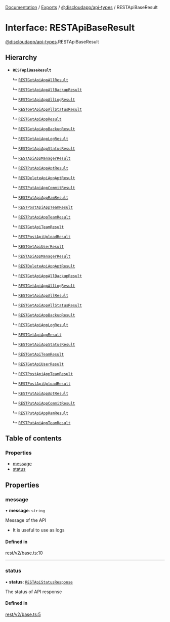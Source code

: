 [Documentation](../README.md) / [Exports](../modules.md) / [@discloudapp/api-types](../modules/discloudapp_api_types.md) / RESTApiBaseResult

# Interface: RESTApiBaseResult

[@discloudapp/api-types](../modules/discloudapp_api_types.md).RESTApiBaseResult

## Hierarchy

- **`RESTApiBaseResult`**

  ↳ [`RESTGetApiAppAllResult`](discloudapp_api_types.RESTGetApiAppAllResult.md)

  ↳ [`RESTGetApiAppAllBackupResult`](discloudapp_api_types.RESTGetApiAppAllBackupResult.md)

  ↳ [`RESTGetApiAppAllLogResult`](discloudapp_api_types.RESTGetApiAppAllLogResult.md)

  ↳ [`RESTGetApiAppAllStatusResult`](discloudapp_api_types.RESTGetApiAppAllStatusResult.md)

  ↳ [`RESTGetApiAppResult`](discloudapp_api_types.RESTGetApiAppResult.md)

  ↳ [`RESTGetApiAppBackupResult`](discloudapp_api_types.RESTGetApiAppBackupResult.md)

  ↳ [`RESTGetApiAppLogResult`](discloudapp_api_types.RESTGetApiAppLogResult.md)

  ↳ [`RESTGetApiAppStatusResult`](discloudapp_api_types.RESTGetApiAppStatusResult.md)

  ↳ [`RESTApiAppManagerResult`](discloudapp_api_types.RESTApiAppManagerResult.md)

  ↳ [`RESTPutApiAppAptResult`](discloudapp_api_types.RESTPutApiAppAptResult.md)

  ↳ [`RESTDeleteApiAppAptResult`](discloudapp_api_types.RESTDeleteApiAppAptResult.md)

  ↳ [`RESTPutApiAppCommitResult`](discloudapp_api_types.RESTPutApiAppCommitResult.md)

  ↳ [`RESTPutApiAppRamResult`](discloudapp_api_types.RESTPutApiAppRamResult.md)

  ↳ [`RESTPostApiAppTeamResult`](discloudapp_api_types.RESTPostApiAppTeamResult.md)

  ↳ [`RESTPutApiAppTeamResult`](discloudapp_api_types.RESTPutApiAppTeamResult.md)

  ↳ [`RESTGetApiTeamResult`](discloudapp_api_types.RESTGetApiTeamResult.md)

  ↳ [`RESTPostApiUploadResult`](discloudapp_api_types.RESTPostApiUploadResult.md)

  ↳ [`RESTGetApiUserResult`](discloudapp_api_types.RESTGetApiUserResult.md)

  ↳ [`RESTApiAppManagerResult`](discloudapp_api_types.RESTApiAppManagerResult.md)

  ↳ [`RESTDeleteApiAppAptResult`](discloudapp_api_types.RESTDeleteApiAppAptResult.md)

  ↳ [`RESTGetApiAppAllBackupResult`](discloudapp_api_types.RESTGetApiAppAllBackupResult.md)

  ↳ [`RESTGetApiAppAllLogResult`](discloudapp_api_types.RESTGetApiAppAllLogResult.md)

  ↳ [`RESTGetApiAppAllResult`](discloudapp_api_types.RESTGetApiAppAllResult.md)

  ↳ [`RESTGetApiAppAllStatusResult`](discloudapp_api_types.RESTGetApiAppAllStatusResult.md)

  ↳ [`RESTGetApiAppBackupResult`](discloudapp_api_types.RESTGetApiAppBackupResult.md)

  ↳ [`RESTGetApiAppLogResult`](discloudapp_api_types.RESTGetApiAppLogResult.md)

  ↳ [`RESTGetApiAppResult`](discloudapp_api_types.RESTGetApiAppResult.md)

  ↳ [`RESTGetApiAppStatusResult`](discloudapp_api_types.RESTGetApiAppStatusResult.md)

  ↳ [`RESTGetApiTeamResult`](discloudapp_api_types.RESTGetApiTeamResult.md)

  ↳ [`RESTGetApiUserResult`](discloudapp_api_types.RESTGetApiUserResult.md)

  ↳ [`RESTPostApiAppTeamResult`](discloudapp_api_types.RESTPostApiAppTeamResult.md)

  ↳ [`RESTPostApiUploadResult`](discloudapp_api_types.RESTPostApiUploadResult.md)

  ↳ [`RESTPutApiAppAptResult`](discloudapp_api_types.RESTPutApiAppAptResult.md)

  ↳ [`RESTPutApiAppCommitResult`](discloudapp_api_types.RESTPutApiAppCommitResult.md)

  ↳ [`RESTPutApiAppRamResult`](discloudapp_api_types.RESTPutApiAppRamResult.md)

  ↳ [`RESTPutApiAppTeamResult`](discloudapp_api_types.RESTPutApiAppTeamResult.md)

## Table of contents

### Properties

- [message](discloudapp_api_types.RESTApiBaseResult.md#message)
- [status](discloudapp_api_types.RESTApiBaseResult.md#status)

## Properties

### message

• **message**: `string`

Message of the API
- It is useful to use as logs

#### Defined in

[rest/v2/base.ts:10](https://github.com/discloud/discloud.app/blob/a142e7d/packages/api-types/rest/v2/base.ts#L10)

___

### status

• **status**: [`RESTApiStatusResponse`](../modules/discloudapp_api_types.md#restapistatusresponse)

The status of API response

#### Defined in

[rest/v2/base.ts:5](https://github.com/discloud/discloud.app/blob/a142e7d/packages/api-types/rest/v2/base.ts#L5)
